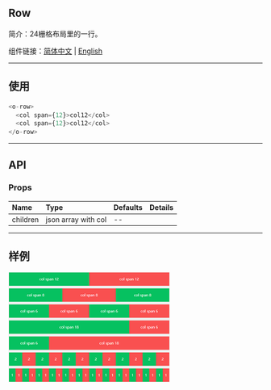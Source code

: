 ## Row 

简介：24栅格布局里的一行。

组件链接：[简体中文](https://tencent.github.io/omi/packages/omiu/examples/build/zh-cn.html#/row?index=2&subIndex=0 "官网链接") | [English](https://tencent.github.io/omi/packages/omiu/examples/build/index.html#/row?index=2&subIndex=0 "官网链接")

---

## 使用

```js
<o-row>
  <col span={12}>col12</col>
  <col span={12}>col12</col>
</o-row>
```

---

## API

### Props

|  **Name**  | **Type**        | **Defaults**  | **Details**  |
| :------------- |:-------------|:-----|:-------------|
| children         |   json array with col   |    --   |             |

---

## 样例

![icon](https://raw.githubusercontent.com/ZainChen/omi-vscode/master/assets/omiu/row.png "row")

